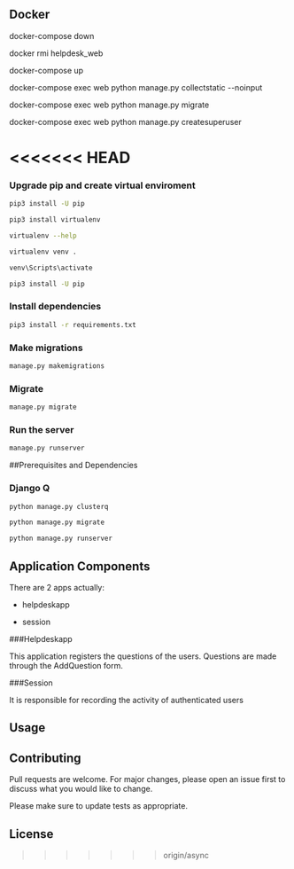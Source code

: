 ## Docker 
docker-compose down

docker rmi helpdesk_web

docker-compose up

docker-compose exec web python manage.py collectstatic --noinput

docker-compose exec web python manage.py migrate

docker-compose exec web python manage.py createsuperuser


<<<<<<< HEAD
=======
### Upgrade pip and create virtual enviroment
```bash
pip3 install -U pip

pip3 install virtualenv

virtualenv --help

virtualenv venv . 

venv\Scripts\activate

pip3 install -U pip

```

###


### Install dependencies

```bash
pip3 install -r requirements.txt
```
###

### Make migrations
```bash
manage.py makemigrations
```

### Migrate
```bash
manage.py migrate
```

### Run the server
```bash
manage.py runserver
```

##Prerequisites and Dependencies


### Django Q
```bash
python manage.py clusterq

python manage.py migrate

python manage.py runserver
```



## Application Components

There are 2 apps actually:

* helpdeskapp

* session




###Helpdeskapp

This application registers the questions of the users.
Questions are made through the AddQuestion form.



###Session

It is responsible for recording the activity of authenticated users

###



## Usage


##

## Contributing
Pull requests are welcome. For major changes, please open an issue first to discuss what you would like to change.

Please make sure to update tests as appropriate.

## License
>>>>>>> origin/async

